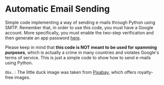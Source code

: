 # Automatic Email Sending
Simple code implementing a way of sending e-mails through Python using SMTP. Remember that, in order to use this code, you must have a Google account. More specifically, you must enable the two-step verification and then generate an app password [here](https://myaccount.google.com/apppasswords?rapt=AEjHL4NJ5E1G-KEq_PCcN0WizW6Y5Tu_YrYMJUF8aHonAUgziK1xClzFIIvINDAD9o_gQ2zOlgq-uMLIJkOzdc7KxcN4ZWoWGQ).

Please keep in mind that **this code is NOT meant to be used for spamming purposes**, which is actually a crime in many countries and violates Google's terms of service. This is just a simple code to show how to send e-mails using Python.

`Obs.:` The little duck image was taken from [Pixabay](https://pixabay.com/photos/duckling-duck-bird-chick-feathers-8062337/), which offers royalty-free images.